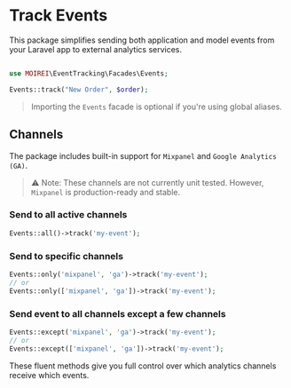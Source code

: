 # Track Events

This package simplifies sending both application and model events from your Laravel app to external analytics services.

```php

use MOIREI\EventTracking\Facades\Events;

Events::track("New Order", $order);
```

> Importing the `Events` facade is optional if you're using global aliases.

## Channels

The package includes built-in support for `Mixpanel` and `Google Analytics (GA)`.

> ⚠️ Note: These channels are not currently unit tested. However, `Mixpanel` is production-ready and stable.

### Send to all active channels

```php
Events::all()->track('my-event');
```

### Send to specific channels

```php
Events::only('mixpanel', 'ga')->track('my-event');
// or
Events::only(['mixpanel', 'ga'])->track('my-event');
```

### Send event to all channels except a few channels

```php
Events::except('mixpanel', 'ga')->track('my-event');
// or
Events::except(['mixpanel', 'ga'])->track('my-event');
```

These fluent methods give you full control over which analytics channels receive which events.
